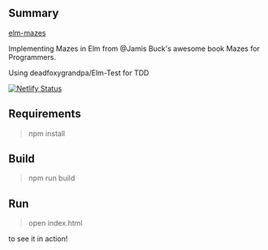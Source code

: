 ## Summary

[elm-mazes](https://elm-mazes.netlify.app)

Implementing Mazes in Elm from @Jamis Buck's awesome book Mazes for Programmers.

Using deadfoxygrandpa/Elm-Test for TDD

[![Netlify Status](https://api.netlify.com/api/v1/badges/803a7168-67fd-48ad-b813-c1c9cef7e80b/deploy-status)](https://app.netlify.com/sites/elm-mazes/deploys)

## Requirements

> npm install

## Build

> npm run build

## Run

> open index.html

to see it in action!
